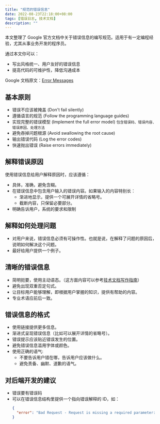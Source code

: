 ```yaml
---
title: "规范的错误信息"
date: 2022-08-23T22:18:00+08:00
tags: [错误日志, 技术文档]
description: ""
---
```


本文整理了 Google 官方文档中关于错误信息的编写规范。适用于有一定编程经验，尤其从事业务开发的程序员。

通过本文你可以：

- 写出风格统一、用户友好的错误信息
- 提高代码的可维护性，降低沟通成本

Google 文档原文：[Error Messages](https://developers.google.com/tech-writing/error-messages)

## 基本原则

- 错误不应该被掩盖 (Don't fail silently)
- 遵循语言的规范 (Follow the programming language guides)
- 实现完整的错误模型 (Implement the full error model)
  `包含错误码、错误内容、错误原因、处理方法`
- 避免吞掉问题根源 (Avoid swallowing the root cause)
- 输出错误代码 (Log the error codes)
- 快速抛出错误 (Raise errors immediately)

## 解释错误原因

使用错误信息给用户解释原因时，应该遵循：

- 具体，准确，避免含糊。
- 在错误信息中包含用户输入的错误内容。如果输入的内容特别长：
  - 渐进地显示，提供一个可展开详情的省略号。
  - 截断内容，只保留必要部分。
- 明确告诉用户，系统的要求和限制

## 解释如何处理问题

- 对用户来说，错误信息必须有可操作性。也就是说，在解释了问题的原因后，说明如何解决这个问题。
- 最好给用户提供一个例子。

## 清晰的错误信息

- 简明扼要，使用主动语态。（这方面内容可以参考[技术文档写作指南](https://sund.site/posts/2022/technical-writing/)）
- 避免出现双重否定句式。
- 让目标用户能够理解，即根据用户掌握的知识，提供有帮助的内容。
- 专业术语应前后一致。

## 错误信息的格式

- 使用链接提供更多信息。
- 渐进式呈现错误信息（比如可以展开详情的省略号）。
- 错误提示应该贴近错误发生的位置。
- 避免错误信息滥用字体或颜色。
- 使用正确的语气:
  - 不要告诉用户错在哪，告诉用户应该做什么。
  - 避免责备、幽默、道歉的语气。

## 对后端开发的建议

- 错误要有错误码
- 可以在错误信息结构里提供一个指向错误解释的 ID，如：
  ```json
  {
    "error": "Bad Request - Request is missing a required parameter: -collection_name. Update parameter and resubmit. Issue Reference Number BR0x0071"
  }
  ```
